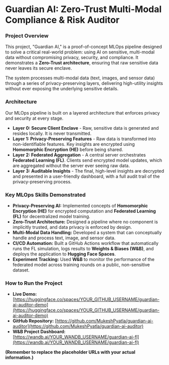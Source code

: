 # Guardian AI: Zero-Trust Multi-Modal Compliance & Risk Auditor

### Project Overview

This project, "Guardian AI," is a proof-of-concept MLOps pipeline designed to solve a critical real-world problem: using AI on sensitive, multi-modal data without compromising privacy, security, and compliance. It demonstrates a **Zero-Trust architecture**, ensuring that raw sensitive data never leaves its secure enclave.

The system processes multi-modal data (text, images, and sensor data) through a series of privacy-preserving layers, delivering high-utility insights without ever exposing the underlying sensitive details.

### Architecture

Our MLOps pipeline is built on a layered architecture that enforces privacy and security at every stage.



* **Layer 0: Secure Client Enclave** - Raw, sensitive data is generated and resides locally. It is never transmitted.
* **Layer 1: Privacy-Preserving Features** - Raw data is transformed into non-identifiable features. Key insights are encrypted using **Homomorphic Encryption (HE)** before being shared.
* **Layer 2: Federated Aggregation** - A central server orchestrates **Federated Learning (FL)**. Clients send encrypted model updates, which are aggregated without the server ever seeing raw data.
* **Layer 3: Auditable Insights** - The final, high-level insights are decrypted and presented in a user-friendly dashboard, with a full audit trail of the privacy-preserving process.

### Key MLOps Skills Demonstrated

* **Privacy-Preserving AI:** Implemented concepts of **Homomorphic Encryption (HE)** for encrypted computation and **Federated Learning (FL)** for decentralized model training.
* **Zero-Trust Architecture:** Designed a pipeline where no component is implicitly trusted, and data privacy is enforced by design.
* **Multi-Modal Data Handling:** Developed a system that can conceptually handle and process text, image, and sensor data.
* **CI/CD Automation:** Built a GitHub Actions workflow that automatically runs the FL simulation, logs results to **Weights & Biases (W&B)**, and deploys the application to **Hugging Face Spaces**.
* **Experiment Tracking:** Used **W&B** to monitor the performance of the federated model across training rounds on a public, non-sensitive dataset.

### How to Run the Project

* **Live Demo:** [https://huggingface.co/spaces/YOUR_GITHUB_USERNAME/guardian-ai-auditor-demo](https://huggingface.co/spaces/YOUR_GITHUB_USERNAME/guardian-ai-auditor-demo)
* **GitHub Repository:** [https://github.com/MukeshPyatla/guardian-ai-auditor](https://github.com/MukeshPyatla/guardian-ai-auditor)
* **W&B Project Dashboard:** [https://wandb.ai/YOUR_WANDB_USERNAME/guardian-ai-fl](https://wandb.ai/YOUR_WANDB_USERNAME/guardian-ai-fl)

**(Remember to replace the placeholder URLs with your actual information.)**